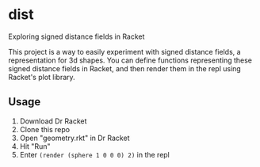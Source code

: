 # dist
Exploring signed distance fields in Racket

This project is a way to easily experiment with signed distance fields, a representation for 3d shapes. You can define functions representing these signed distance fields in Racket, and then render them in the repl using Racket's plot library.

## Usage

1. Download Dr Racket
2. Clone this repo
3. Open "geometry.rkt" in Dr Racket
4. Hit "Run"
5. Enter `(render (sphere 1 0 0 0) 2)` in the repl
